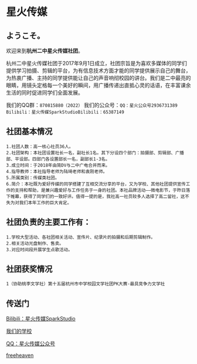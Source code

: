 # 星火传媒
## ようこそ。

欢迎来到**杭州二中星火传媒社团**。

杭州二中星火传媒社团于2017年9月1日成立，社团宗旨是为喜欢多媒体的同学们提供学习拍摄、剪辑的平台，为有信息技术方面才能的同学提供展示自己的舞台，为热衷广播、主持的同学提供能让自己的声音响彻校园的讲台。我们是二中最亮的眼睛，用镜头定格每一个美好的瞬间，用广播传递出直抵心灵的话语，在丰富课余生活的同时促进同学们全面发展。


我们的QQ群：```870815880（2022）``` 
我们的公众号：```QQ：星火公众号2936731389```  
             ```Bilibili：星火传媒SparkStudioBilibili：65387149``` 

## 社团基本情况

```
1.社团人数：高一核心社员36人。
2.社团架构：本社团设置社长一名，副社长1名。其下分设四个部门：拍摄部、剪辑部、广播部、平设部。四部门各设置部长一名，副部长1-3名。
3.成立时间：于2018年由简DV与二中广电合并而来。
4.指导教师：本社指导老师为陆琦老师和袁刚老师。
5.所属类别：传媒类社团。
6.简介：本社既为爱好传媒的同学搭建了互相交流分享的平台，又为学校、其他社团提供宣传工作的支持和帮助，是兼兴趣爱好与工作任务于一身的社团。本社品牌活动——微电影节，于昨日落下帷幕，获得了同学们的一致好评。值得一提的是，我社高一社员较多人选择了高二留社，这不失为对我们本年工作的巨大肯定。
```

## 社团负责的主要工作有：

```
1.学校大型活动、各社团相关活动、宣传片、纪录片的拍摄和后期剪辑制作。
2.相关活动光盘制作、售卖。
3.对应时间段开展学生点歌活动。

```
##  社团获奖情况

```
1（协助桃李文学社）第十五届杭州市中学校园文学社团PK大赛-最具竞争力文学社
```

## 传送门
[Bilibili：星火传媒SparkStudio](https://space.bilibili.com/375482404/?spm_id_from=333.999.0.0)

[我们的学校](https://baike.baidu.com/item/%E6%B5%99%E6%B1%9F%E7%9C%81%E6%9D%AD%E5%B7%9E%E7%AC%AC%E4%BA%8C%E4%B8%AD%E5%AD%A6/9823541)

[QQ：星火传媒公众号](https://space.bilibili.com/375482404/?spm_id_from=333.999.0.0)

[freeheaven](https://free-heaven.github.io/zyttws/)
